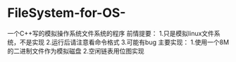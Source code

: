 # FileSystem-for-OS-
一个C++写的模拟操作系统文件系统的程序
前情提要：
1.只是模拟linux文件系统，不是实现
2.运行后请注意看命令格式
3.可能有bug
主要实现：
1.使用一个8M的二进制文件作为模拟磁盘
2.空闲链表用位图实现
